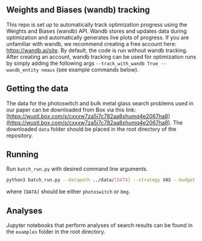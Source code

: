 ## Weights and Biases (wandb) tracking
This repo is set up to automatically track optimization progress using the Weights and Biases (wandb) API. Wandb stores and updates data during optimization and automatically generates live plots of progress. If you are unfamiliar with wandb, we recommend creating a free account here:
https://wandb.ai/site.
By default, the code is run without wandb tracking. After creating an account, wandb tracking can be used for optimization runs by simply adding the following args `--track_with_wandb True --wandb_entity nmaus` (see example commands below). 

## Getting the data

The data for the photoswitch and bulk metal glass search problems used in our paper can be downloaded from Box via this link: [https://wustl.box.com/s/cxxxw7za5i7c782aa8xhumq4e2067ha8](https://wustl.box.com/s/cxxxw7za5i7c782aa8xhumq4e2067ha8).
The downloaded `data` folder should be placed in the root directory of the repository.

## Running

Run `batch_run.py` with desired command line arguments.

```Bash
python3 batch_run.py --datapath ../data/[DATA] --strategy VAS --budget 100 --batch_size 5
```
where `[DATA]` should be either `photoswitch` or `bmg`.

## Analyses

Jupyter notebooks that perform analyses of search results can be found in the `examples` folder in the root directory.
